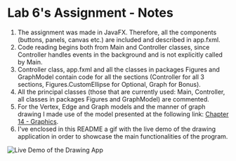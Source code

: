 # Lab 6's Assignment - Notes

1. The assignment was made in JavaFX. Therefore, all the components (buttons, panels, canvas etc.) are included and described in app.fxml. 
2. Code reading begins both from Main and Controller classes, since Controller handles events in the background and is not explicitly called by Main.
3. Controller class, app.fxml and all the classes in packages Figures and GraphModel contain code for all the sections (Controller for all 3 sections, Figures.CustomEllipse for Optional, Graph for Bonus).
4. All the principal classes (those that are currently used: Main, Controller, all classes in packages Figures and GraphModel) are commented.
5. For the Vertex, Edge and Graph models and the manner of graph drawing I made use of the model presented at the following link: [Chapter 14 - Graphics](http://people.scs.carleton.ca/~lanthier/teaching/COMP1406/Notes/COMP1406_Ch14_Graphics.pdf).
6. I've enclosed in this README a gif with the live demo of the drawing application in order to showcase the main functionalities of the program.

![Live Demo of the Drawing App](drawing-app-demo.gif)